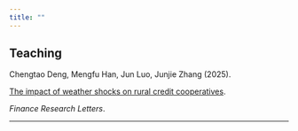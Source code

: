 ```yaml
---
title: ""
---
```


<!-- Teaching 区块 -->
<div class="teaching-page">
  <div class="left-column">
    <h2>Teaching</h2>
  </div>
  <div class="right-column">

Chengtao Deng, Mengfu Han, Jun Luo, Junjie Zhang (2025). 

[The impact of weather shocks on rural credit cooperatives](https://www.sciencedirect.com/science/article/pii/S1544612325001370). 

*Finance Research Letters*.

  </div>
</div>

<hr>

